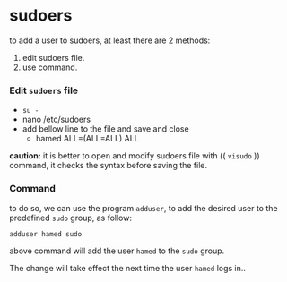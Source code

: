 # sudoers

to add a user to sudoers, at least there are 2 methods:

1. edit sudoers file.
2. use command.



### Edit `sudoers` file

 - `su -`
 - nano /etc/sudoers
 - add bellow line to the file and save and close
   - hamed ALL=(ALL=ALL) ALL



**caution:** it is better to open and modify sudoers file with (( `visudo` )) command, it checks the syntax before saving the file. 



### Command

to do so, we can use the program `adduser`, to add the desired user to the predefined `sudo` group, as follow:

```powershell
adduser hamed sudo
```

 

above command will add the user `hamed` to the `sudo` group.

The change will take effect the next time the user `hamed` logs in..
